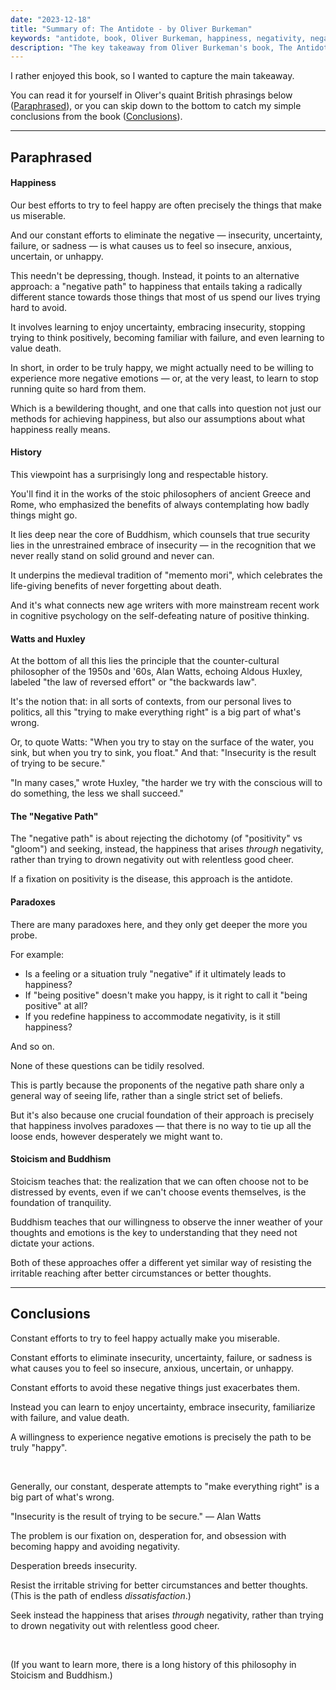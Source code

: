```yaml
---
date: "2023-12-18"
title: "Summary of: The Antidote - by Oliver Burkeman"
keywords: "antidote, book, Oliver Burkeman, happiness, negativity, negative path, free will"
description: "The key takeaway from Oliver Burkeman's book, The Antidote, on the topic of happiness"
---
```


I rather enjoyed this book, so I wanted to capture the main takeaway.

You can read it for yourself in Oliver's quaint British phrasings below ([Paraphrased](#paraphrased)), or you can skip down to the bottom to catch my simple conclusions from the book ([Conclusions](#conclusions)).

---

## Paraphrased

#### Happiness

Our best efforts to try to feel happy are often precisely the things that make us miserable.

And our constant efforts to eliminate the negative — insecurity, uncertainty, failure, or sadness — is what causes us to feel so insecure, anxious, uncertain, or unhappy.

This needn't be depressing, though. Instead, it points to an alternative approach: a "negative path" to happiness that entails taking a radically different stance towards those things that most of us spend our lives trying hard to avoid.

It involves learning to enjoy uncertainty, embracing insecurity, stopping trying to think positively, becoming familiar with failure, and even learning to value death.

In short, in order to be truly happy, we might actually need to be willing to experience more negative emotions — or, at the very least, to learn to stop running quite so hard from them.

Which is a bewildering thought, and one that calls into question not just our methods for achieving happiness, but also our assumptions about what happiness really means.

#### History

This viewpoint has a surprisingly long and respectable history.

You'll find it in the works of the stoic philosophers of ancient Greece and Rome, who emphasized the benefits of always contemplating how badly things might go.

It lies deep near the core of Buddhism, which counsels that true security lies in the unrestrained embrace of insecurity — in the recognition that we never really stand on solid ground and never can.

It underpins the medieval tradition of "memento mori", which celebrates the life-giving benefits of never forgetting about death.

And it's what connects new age writers with more mainstream recent work in cognitive psychology on the self-defeating nature of positive thinking.

#### Watts and Huxley

At the bottom of all this lies the principle that the counter-cultural philosopher of the 1950s and '60s, Alan Watts, echoing Aldous Huxley, labeled "the law of reversed effort" or "the backwards law".

It's the notion that: in all sorts of contexts, from our personal lives to politics, all this "trying to make everything right" is a big part of what's wrong.

Or, to quote Watts: "When you try to stay on the surface of the water, you sink, but when you try to sink, you float." And that: "Insecurity is the result of trying to be secure."

"In many cases," wrote Huxley, "the harder we try with the conscious will to do something, the less we shall succeed."

#### The "Negative Path"

The "negative path" is about rejecting the dichotomy (of "positivity" vs "gloom") and seeking, instead, the happiness that arises _through_ negativity, rather than trying to drown negativity out with relentless good cheer.

If a fixation on positivity is the disease, this approach is the antidote.

#### Paradoxes

There are many paradoxes here, and they only get deeper the more you probe.

For example:

- Is a feeling or a situation truly "negative" if it ultimately leads to happiness?
- If "being positive" doesn't make you happy, is it right to call it "being positive" at all?
- If you redefine happiness to accommodate negativity, is it still happiness?

And so on.

None of these questions can be tidily resolved.

This is partly because the proponents of the negative path share only a general way of seeing life, rather than a single strict set of beliefs.

But it's also because one crucial foundation of their approach is precisely that happiness involves paradoxes — that there is no way to tie up all the loose ends, however desperately we might want to.

#### Stoicism and Buddhism

Stoicism teaches that: the realization that we can often choose not to be distressed by events, even if we can't choose events themselves, is the foundation of tranquility.

Buddhism teaches that our willingness to observe the inner weather of your thoughts and emotions is the key to understanding that they need not dictate your actions.

Both of these approaches offer a different yet similar way of resisting the irritable reaching after better circumstances or better thoughts.

---

## Conclusions

Constant efforts to try to feel happy actually make you miserable.

Constant efforts to eliminate insecurity, uncertainty, failure, or sadness is what causes you to feel so insecure, anxious, uncertain, or unhappy.

Constant efforts to avoid these negative things just exacerbates them.

Instead you can learn to enjoy uncertainty, embrace insecurity, familiarize with failure, and value death.

A willingness to experience negative emotions is precisely the path to be truly "happy".

<br />

Generally, our constant, desperate attempts to "make everything right" is a big part of what's wrong.

"Insecurity is the result of trying to be secure." — Alan Watts

The problem is our fixation on, desperation for, and obsession with becoming happy and avoiding negativity.

Desperation breeds insecurity.

Resist the irritable striving for better circumstances and better thoughts. (This is the path of endless _dissatisfaction_.)

Seek instead the happiness that arises _through_ negativity, rather than trying to drown negativity out with relentless good cheer.

<br />

(If you want to learn more, there is a long history of this philosophy in Stoicism and Buddhism.)

